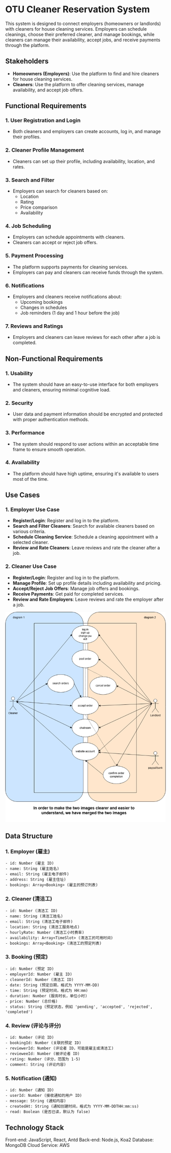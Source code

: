 # OTU Cleaner Reservation System

This system is designed to connect employers (homeowners or landlords) with cleaners for house cleaning services. Employers can schedule cleanings, choose their preferred cleaner, and manage bookings, while cleaners can manage their availability, accept jobs, and receive payments through the platform.

## Stakeholders

- **Homeowners (Employers)**: Use the platform to find and hire cleaners for house cleaning services.
- **Cleaners**: Use the platform to offer cleaning services, manage availability, and accept job offers.

## Functional Requirements

### 1. User Registration and Login
- Both cleaners and employers can create accounts, log in, and manage their profiles.

### 2. Cleaner Profile Management
- Cleaners can set up their profile, including availability, location, and rates.

### 3. Search and Filter
- Employers can search for cleaners based on:
  - Location
  - Rating
  - Price comparison
  - Availability

### 4. Job Scheduling
- Employers can schedule appointments with cleaners.
- Cleaners can accept or reject job offers.

### 5. Payment Processing
- The platform supports payments for cleaning services.
- Employers can pay and cleaners can receive funds through the system.

### 6. Notifications
- Employers and cleaners receive notifications about:
  - Upcoming bookings
  - Changes in schedules
  - Job reminders (1 day and 1 hour before the job)

### 7. Reviews and Ratings
- Employers and cleaners can leave reviews for each other after a job is completed.

## Non-Functional Requirements

### 1. Usability
- The system should have an easy-to-use interface for both employers and cleaners, ensuring minimal cognitive load.

### 2. Security
- User data and payment information should be encrypted and protected with proper authentication methods.

### 3. Performance
- The system should respond to user actions within an acceptable time frame to ensure smooth operation.

### 4. Availability
- The platform should have high uptime, ensuring it's available to users most of the time.

## Use Cases

### 1. Employer Use Case

- **Register/Login**: Register and log in to the platform.
- **Search and Filter Cleaners**: Search for available cleaners based on various criteria.
- **Schedule Cleaning Service**: Schedule a cleaning appointment with a selected cleaner.
- **Review and Rate Cleaners**: Leave reviews and rate the cleaner after a job.

### 2. Cleaner Use Case

- **Register/Login**: Register and log in to the platform.
- **Manage Profile**: Set up profile details including availability and pricing.
- **Accept/Reject Job Offers**: Manage job offers and bookings.
- **Receive Payments**: Get paid for completed services.
- **Review and Rate Employers**: Leave reviews and rate the employer after a job.

![usercases](/doc/usercase.png)


## Data Structure

### 1. **Employer (雇主)**

```plaintext
- id: Number (雇主 ID)
- name: String (雇主姓名)
- email: String (雇主电子邮件)
- address: String (雇主住址)
- bookings: Array<Booking> (雇主的预订列表)
```

### 2. **Cleaner (清洁工)**

```plaintext
- id: Number (清洁工 ID)
- name: String (清洁工姓名)
- email: String (清洁工电子邮件)
- location: String (清洁工服务地点)
- hourlyRate: Number (清洁工小时费率)
- availability: Array<TimeSlot> (清洁工的可用时间)
- bookings: Array<Booking> (清洁工的预定列表)
```

### 3. **Booking (预定)**

```plaintext
- id: Number (预定 ID)
- employerId: Number (雇主 ID)
- cleanerId: Number (清洁工 ID)
- date: String (预定日期，格式为 YYYY-MM-DD)
- time: String (预定时间，格式为 HH:mm)
- duration: Number (服务时长，单位小时)
- price: Number (总价格)
- status: String (预定状态，例如 'pending', 'accepted', 'rejected', 'completed')
```

### 4. **Review (评论与评分)**

```plaintext
- id: Number (评论 ID)
- bookingId: Number (关联的预定 ID)
- reviewerId: Number (评论者 ID，可能是雇主或清洁工)
- revieweeId: Number (被评论者 ID)
- rating: Number (评分，范围为 1-5)
- comment: String (评论内容)
```

### 5. **Notification (通知)**

```plaintext
- id: Number (通知 ID)
- userId: Number (接收通知的用户 ID)
- message: String (通知内容)
- createdAt: String (通知创建时间，格式为 YYYY-MM-DDTHH:mm:ss)
- read: Boolean (是否已读，默认为 false)
```

## Technology Stack
Front-end: JavaScript, React, Antd
Back-end: Node.js, Koa2
Database: MongoDB
Cloud Service: AWS